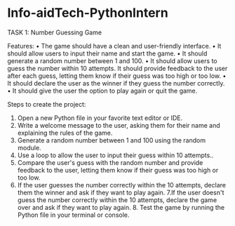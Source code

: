 # Info-aidTech-PythonIntern
TASK 1:
Number Guessing Game


Features:
  • The game should have a clean and user-friendly interface.
  • It should allow users to input their name and start the game.
  • It should generate a random number between 1 and 100.
  • It should allow users to guess the number within 10 attempts. It should provide feedback to the user after each guess, letting them know if their guess was too high or       too low.
  • It should declare the user as the winner if they guess the number correctly.
  • It should give the user the option to play again or quit the game.
  
  
Steps to create the project:
  1. Open a new Python file in your favorite text editor or IDE.
  2. Write a welcome message to the user, asking them for their name and explaining the rules of the game.
  3. Generate a random number between 1 and 100 using the random module. 
  4. Use a loop to allow the user to input their guess within 10 attempts..
  5. Compare the user's guess with the random number and provide feedback to the user, letting them know if their guess was too high or too low.
  6. If the user guesses the number correctly within the 10 attempts, declare them the winner and ask if they want to play again. 7.If the user doesn't guess the number          correctly within the 10 attempts, declare the game over and ask if
    they want to play again. 8. Test the game by running the Python file in your terminal or console.
